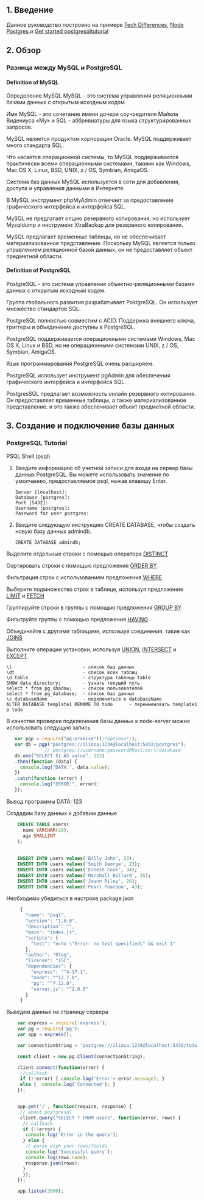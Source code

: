 
 

## 1. Введение

Данное руководство построено на примере
[Tech Differences](https://techdifferences.com/difference-between-mysql-and-postgresql.html "Tech Differences"), [Node Postgres ](https://node-postgres.com/ "Node Postgres ") и [Get started postgresqltutorial](http://www.postgresqltutorial.com/postgresql-select/ "Get started postgresqltutorial")
 

## 2. Обзор
### Разница между MySQL и PostgreSQL 

#### Definition of MySQL

Определение MySQL MySQL - это система управления реляционными базами данных с открытым исходным кодом. 

Имя MySQL - это сочетание имени дочери соучредителя Майкла Видениуса «My» и SQL - аббревиатуры для языка структурированных запросов.

MySQL является продуктом корпорации Oracle. MySQL поддерживает много стандарта SQL. 

Что касается операционной системы, то MySQL поддерживается практически всеми операционными системами, такими как Windows, Mac OS X, Linux, BSD, UNIX, z / OS, Symbian, AmigaOS.

Система баз данных MySQL используется в сети для добавления, доступа и управления данными в Интернете.

В MySQL инструмент phpMyAdmin отвечает за предоставление графического интерфейса и интерфейса SQL. 

MySQL не предлагает опцию резервного копирования, но использует Mysqldump и инструмент XtraBackup для резервного копирования. 

MySQL предлагает временные таблицы, но не обеспечивает материализованное представление. Поскольку MySQL является только управлением реляционной базой данных, он не предоставляет объект предметной области.



#### Definition of PostgreSQL

PostgreSQL - это система управления объектно-реляционными базами данных с открытым исходным кодом. 

Группа глобального развития разрабатывает PostgreSQL. Он использует множество стандартов SQL. 

PostgreSQL полностью совместим с ACID. Поддержка внешнего ключа, триггеры и объединение доступны в PostgreSQL. 

PostgreSQL поддерживается операционными системами Windows, Mac OS X, Linux и BSD, но не операционными системами UNIX, z / OS, Symbian, AmigaOS. 

Язык программирования PostgreSQL очень расширяем. 

PostgreSQL использует инструмент pgAdmin для обеспечения графического интерфейса и интерфейса SQL. 

PostgresSQL предлагает возможность онлайн резервного копирования. Он предоставляет временные таблицы, а также материализованное представление. и это также обеспечивает объект предметной области.

## 3. Создание и подключение базы данных
### PostgreSQL Tutorial 

PSQL Shell (psql)
1. Введите информацию об учетной записи для входа на сервер базы данных PostgreSQL. Вы можете использовать значение по умолчанию, предоставляемое psql, нажав клавишу Enter.

       Server [localhost]:
       Database [postgres]:
       Port [5432]:
       Username [postgres]:
       Password for user postgres:

2. Введите следующую инструкцию CREATE DATABASE, чтобы создать новую базу данных admindb.

       CREATE DATABASE admindb;


Выделите отдельные строки с помощью оператора [DISTINCT](http://www.postgresqltutorial.com/postgresql-select-distinct/ "DISTINCT")

Сортировать строки с помощью предложения [ORDER BY](http://www.postgresqltutorial.com/postgresql-order-by/ "ORDER BY")
 
Фильтрация строк с использованием предложения [WHERE](http://www.postgresqltutorial.com/postgresql-where/ "WHERE")

Выберите подмножество строк в таблице, используя предложение [LIMIT](http://www.postgresqltutorial.com/postgresql-limit/ "LIMIT") и [FETCH](http://www.postgresqltutorial.com/postgresql-fetch/ "FETCH")


 Группируйте строки в группы с помощью предложения [GROUP BY](http://www.postgresqltutorial.com/postgresql-order-by/ "GROUP BY")
 
 Фильтруйте группы с помощью предложения [HAVING](http://www.postgresqltutorial.com/postgresql-having/"HAVING")
  
 Объединяйте с другими таблицами, используя соединения, такие как [JOINS](http://www.postgresqltutorial.com/postgresql-joins/ "JOINS")  

Выполните операции установки, используя [UNION](http://www.postgresqltutorial.com/postgresql-union/ "UNION"), [INTERSECT](http://www.postgresqltutorial.com/postgresql-intersect/ "INTERSECT") и [EXCEPT](http://www.postgresqltutorial.com/postgresql-tutorial/postgresql-except/  "EXCEPT")



    \l                          - список баз данных
    \dt                         - список всех таблиц
    \d table                    - структура таблицы table
    SHOW data_directory;        - узнать текущий путь
    select * from pg_shadow;    - cписок пользователей
    select * from pg_database;  - cписок баз данных
    \c databaseName             - подключиться к databaseName
    ALTER DATABASE template1 RENAME TO todo      - переименовать template1 в todo
   
   
   В качестве проверки подключения базы данных к node-server можно использовать следущую запись
   ```js
      var pgp = require("pg-promise")(/*options*/);
      var db = pgp("postgres://ilinoa:1234@localhost:5432/postgres");
                 // postgres://username:password@host:port/database
      db.one("SELECT $1 AS value", 123)
      .then(function (data) {
        console.log("DATA:", data.value);
      })
      .catch(function (error) {
        console.log("ERROR:", error);
      });
   ```
  
  Вывод программы DATA: 123
  
  
  Создадим базу данных и добавим данные
```sql
    CREATE TABLE users(
      name VARCHAR(20),
      age SMALLINT
    );
    
    
    INSERT INTO users values('Billy John', 23);
    INSERT INTO users values('Smith George', 23);
    INSERT INTO users values('Ernest Cook', 34);
    INSERT INTO users values('Marshall Ballard', 35);
    INSERT INTO users values('Joann Riley', 26);
    INSERT INTO users values('Pearl Pearson', 43);
 ```   

Необходимо убедиться в настроке package.json
```js
     {
       "name": "psql",
       "version": "1.0.0",
       "description": "",
       "main": "index.js",
       "scripts": {
         "test": "echo \"Error: no test specified\" && exit 1"
       },
       "author": "Oleg",
       "license": "ISC",
       "dependencies": {
         "express": "^4.17.1",
         "node": "^12.7.0",
         "pg": "^7.12.0",
         "server.js": "^1.0.0"
       }
     }
```
Выведем данные на страницу сервера
```js
    var express = require('express');
    var pg = require('pg');
    var app = express();

    var connectionString = 'postgres://ilinoa:1234@localhost:5430/todo';

    const client = new pg.Client(connectionString);

    client.connect(function(error) {
     //callback
     if (!!error) { console.log('Error'+ error.message); }
     else {  console.log('Connected'); } 
    });


    app.get('/', function(require, response) {
     // about postgresql
     client.query("SELECT * FROM users", function(error, rows) {
      // callback
      if (!!error) {
       console.log('Error in the query');
      } else {
       // parse wiyh your rows/fields
       console.log('Successful query');
       console.log(rows.name);
       response.json(rows);
      }
      });
    });

    app.listen(3000);
 ```
